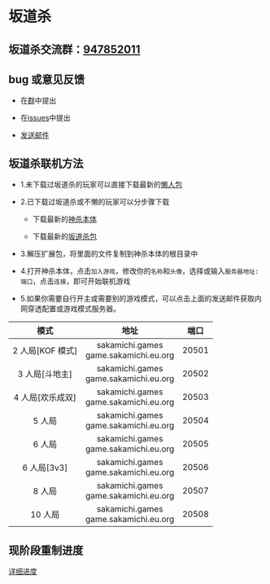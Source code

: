 # 坂道杀

## 坂道杀交流群：[947852011](https://qm.qq.com/cgi-bin/qm/qr?k=kGs_k8Fe1C8GwfCR64IYa0c2VfBvsBXz&jump_from=webapi '点击加群')

## bug 或意见反馈

- 在[群](https://qm.qq.com/cgi-bin/qm/qr?k=kGs_k8Fe1C8GwfCR64IYa0c2VfBvsBXz&jump_from=webapi '点击加群')中提出

- 在[issues](https://github.com/Cassimolar/sakamichi/issues)中提出

- <a href="mailto:Cassimolar@sakamichi.games;peitonglong@gmail.com?CC=florrie@rakushouda.top&subject=坂道杀反馈&body=敬启者："><p>发送邮件<p></a>

## 坂道杀联机方法

- 1.未下载过坂道杀的玩家可以直接下载最新的[懒人包](https://github.com/Cassimolar/sakamichi/releases)

- 2.已下载过坂道杀或不懒的玩家可以分步骤下载

  - 下载最新的[神杀本体](https://github.com/Cassimolar/sakamichi/releases)

  - 下载最新的[坂道杀包](https://github.com/Cassimolar/sakamichi/releases)

- 3.解压扩展包，将里面的文件复制到神杀本体的根目录中

- 4.打开神杀本体，点击`加入游戏`，修改你的`名称`和`头像`，选择或输入`服务器地址:端口`，点击`连接`，即可开始联机游戏

- 5.如果你需要自行开主或需要别的游戏模式，可以点击上面的发送邮件获取内网穿透配置或游戏模式服务器。

|       模式       |                   地址                   | 端口  |
| :--------------: | :--------------------------------------: | :---: |
| 2 人局[KOF 模式] | sakamichi.games<br>game.sakamichi.eu.org | 20501 |
|  3 人局[斗地主]  | sakamichi.games<br>game.sakamichi.eu.org | 20502 |
| 4 人局[欢乐成双] | sakamichi.games<br>game.sakamichi.eu.org | 20503 |
|      5 人局      | sakamichi.games<br>game.sakamichi.eu.org | 20504 |
|      6 人局      | sakamichi.games<br>game.sakamichi.eu.org | 20505 |
|   6 人局[3v3]    | sakamichi.games<br>game.sakamichi.eu.org | 20506 |
|      8 人局      | sakamichi.games<br>game.sakamichi.eu.org | 20507 |
|     10 人局      | sakamichi.games<br>game.sakamichi.eu.org | 20508 |

## 现阶段重制进度

<!-- ![进度](https://cdn.jsdelivr.net/gh/Cassimolar/sakamichi@pic/图床/进度.png) -->

[详细进度](https://github.com/Cassimolar/sakamichi/tree/img/README.md)
